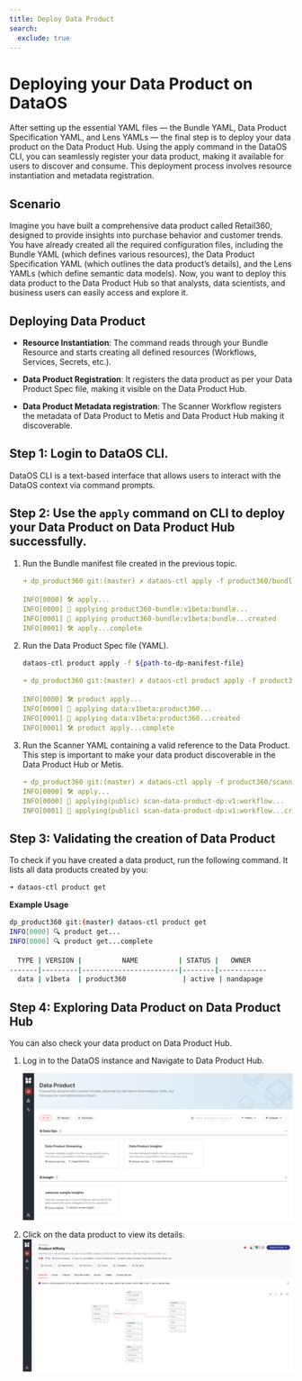 ```yaml
---
title: Deploy Data Product
search:
  exclude: true
---
```

# Deploying your Data Product on DataOS

After setting up the essential YAML files — the Bundle YAML, Data Product Specification YAML, and Lens YAMLs — the final step is to deploy your data product on the Data Product Hub. Using the apply command in the DataOS CLI, you can seamlessly register your data product, making it available for users to discover and consume. This deployment process involves resource instantiation and metadata registration.

## Scenario
Imagine you have built a comprehensive data product called Retail360, designed to provide insights into purchase behavior and customer trends. You have already created all the required configuration files, including the Bundle YAML (which defines various resources), the Data Product Specification YAML (which outlines the data product’s details), and the Lens YAMLs (which define semantic data models). Now, you want to deploy this data product to the Data Product Hub so that analysts, data scientists, and business users can easily access and explore it.

## Deploying Data Product

- **Resource Instantiation**: The command reads through your Bundle Resource and starts creating all defined resources (Workflows, Services, Secrets, etc.).

- **Data Product Registration**: It registers the data product as per your Data Product Spec file, making it visible on the Data Product Hub.

- **Data Product Metadata registration**: The Scanner Workflow registers the metadata of Data Product to Metis and Data Product Hub making it discoverable.

## Step 1: Login to DataOS CLI.

DataOS CLI is a text-based interface that allows users to interact with the DataOS context via command prompts.

## Step 2: Use the `apply` command on CLI to deploy your Data Product on Data Product Hub successfully.

1. Run the Bundle manifest file created in the previous topic.
    
    ```yaml
    ➜ dp_product360 git:(master) ✗ dataos-ctl apply -f product360/bundle/bundle.yml 
    
    INFO[0000] 🛠 apply...                                   
    INFO[0000] 🔧 applying product360-bundle:v1beta:bundle... 
    INFO[0001] 🔧 applying product360-bundle:v1beta:bundle...created 
    INFO[0001] 🛠 apply...complete 
    ```
    
2. Run the Data Product Spec file (YAML).
    
    ```bash
    dataos-ctl product apply -f ${path-to-dp-manifest-file}
    ```
    
    ```yaml
    ➜ dp_product360 git:(master) ✗ dataos-ctl product apply -f product360/data_product_spec.yml
     
    INFO[0000] 🛠 product apply...                           
    INFO[0000] 🔧 applying data:v1beta:product360...          
    INFO[0001] 🔧 applying data:v1beta:product360...created   
    INFO[0001] 🛠 product apply...complete 
    ```
    
3. Run the Scanner YAML containing a valid reference to the Data Product. This step is important to make your data  product discoverable in the Data Product Hub or Metis.
    
    ```yaml
    ➜ dp_product360 git:(master) ✗ dataos-ctl apply -f product360/scanner.yml 
    INFO[0000] 🛠 apply...                                   
    INFO[0000] 🔧 applying(public) scan-data-product-dp:v1:workflow... 
    INFO[0001] 🔧 applying(public) scan-data-product-dp:v1:workflow...created
    ```
    

## Step 3: Validating the creation of Data Product

To check if you have created a data product, run the following command. It lists all data products created by you:

```bash
➜ dataos-ctl product get
```

**Example Usage**

```bash
dp_product360 git:(master) dataos-ctl product get
INFO[0000] 🔍 product get...                             
INFO[0000] 🔍 product get...complete                     

  TYPE | VERSION |          NAME          | STATUS |   OWNER    
-------|---------|------------------------|--------|------------
  data | v1beta  | product360              | active | nandapage  
```

## Step 4: Exploring Data Product on Data Product Hub

You can also check your data product on Data Product Hub.

1. Log in to the DataOS instance and Navigate to Data Product Hub.
    
    ![dp_on_dph.png](/learn/dp_developer_learn_track/deploy_dp_cli/product360.png)
    
2. Click on the data product to view its details.
    ![dp_on_dph.png](/learn/dp_developer_learn_track/deploy_dp_cli/product360_details.png)